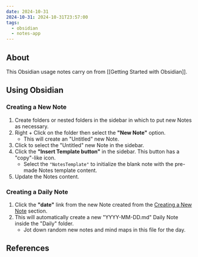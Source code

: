 ```yaml
---
date: 2024-10-31
2024-10-31: 2024-10-31T23:57:00
tags:
  - obsidian
  - notes-app
---
```

## About

This Obsidian usage notes carry on from [[Getting Started with Obsidian]].

## Using Obsidian

### Creating a New Note

1. Create folders or nested folders in the sidebar in which to put new Notes as necessary.
2. Right + Click on the folder then select the **"New Note"** option.
	- This will create an "Untitled" new Note.
3. Click to select the "Untitled" new Note in the sidebar.
4. Click the **"Insert Template button"** in the sidebar. This button has a "copy"-like icon.
	- Select the `"NotesTemplate"` to initialize the blank note with the pre-made Notes template content. 
5. Update the Notes content.

### Creating a Daily Note

1. Click the **"date"** link from the new Note created from the [Creating a New Note](#creating-a-new-note) section.
2. This will automatically create a new "YYYY-MM-DD.md" Daily Note inside the "Daily" folder.
	- Jot down random new notes and mind maps in this file for the day.

## References

[^1]: [[Getting Started with Obsidian]]
[^2]: [[References]]